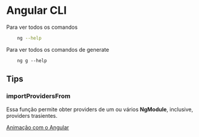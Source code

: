 # Angular CLI

Para ver todos os comandos 

```bash
    ng --help
```

Para ver todos os comandos de generate

```
    ng g --help
```

## Tips

### importProvidersFrom

Essa função permite obter providers de um ou vários **NgModule**, inclusive, providers trasientes.

[Animação com o Angular](/Animation.md)